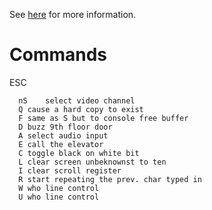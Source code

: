 See [here](http://pdp-6.net/knight-tv/knight-tv.html)
for more information.

# Commands

ESC

```
  nS	select video channel
  Q	cause a hard copy to exist
  F	same as S but to console free buffer
  D	buzz 9th floor door
  A	select audio input
  E	call the elevator
  C	toggle black on white bit
  L	clear screen unbeknownst to ten
  I	clear scroll register
  R	start repeating the prev. char typed in
  W	who line control
  U	who line control
```
